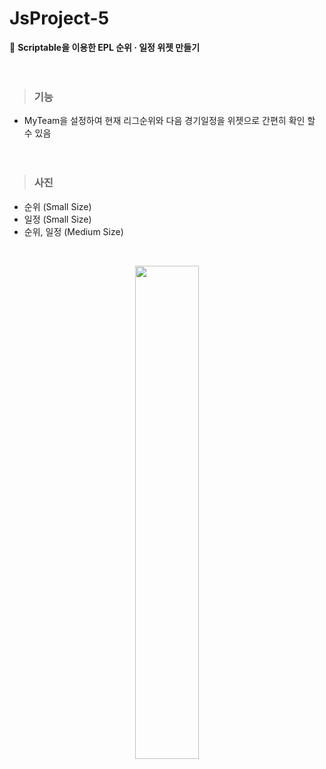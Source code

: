 # JsProject-5
📱 <strong>Scriptable을 이용한 EPL 순위 · 일정 위젯 만들기</strong>
<br><br><br>

> ### 기능 
* MyTeam을 설정하여 현재 리그순위와 다음 경기일정을 위젯으로 간편히 확인 할 수 있음
<br><br><br>

> ### 사진 
* 순위 (Small Size)
* 일정 (Small Size)
* 순위, 일정 (Medium Size)
</br>
<p align="center"><img src="https://user-images.githubusercontent.com/76520025/130637012-de130199-4a9a-49a5-9314-7c99a1ad3532.png" width="45%" height="45%"></p>
